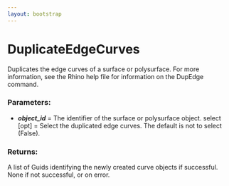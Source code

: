 ```yaml
---
layout: bootstrap
---
```


# DuplicateEdgeCurves

Duplicates the edge curves of a surface or polysurface. For more
        information, see the Rhino help file for information on the DupEdge
        command.
        

### Parameters:

- ***object_id*** = The identifier of the surface or polysurface object.
select [opt] = Select the duplicated edge curves. The default is not
to select (False).
        

### Returns:


A list of Guids identifying the newly created curve objects if successful.
None if not successful, or on error.
        
